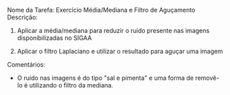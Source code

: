 Nome da Tarefa: Exercício Média/Mediana e Filtro de Aguçamento
Descrição:

1) Aplicar a média/mediana para reduzir o ruído presente nas imagens disponibilizadas no SIGAA

2) Aplicar o filtro Laplaciano e utilizar o resultado para aguçar uma imagem


Comentários:

- O ruído nas imagens é do tipo "sal e pimenta" e uma forma de removê-lo é utilizando o filtro da mediana.

